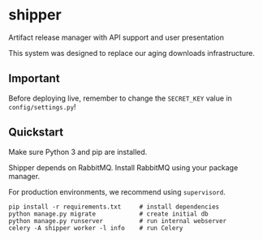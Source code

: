 # shipper

Artifact release manager with API support and user presentation

This system was designed to replace our aging downloads infrastructure.

## Important

Before deploying live, remember to change the `SECRET_KEY` value in `config/settings.py`!

## Quickstart

Make sure Python 3 and pip are installed.

Shipper depends on RabbitMQ. Install RabbitMQ using your package manager.

For production environments, we recommend using `supervisord`.

    pip install -r requirements.txt     # install dependencies
    python manage.py migrate            # create initial db
    python manage.py runserver          # run internal webserver
    celery -A shipper worker -l info    # run Celery
    
